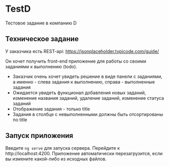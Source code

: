 # TestD

Тестовое задание в компанию D

## Техническое задание

У заказчика есть REST-api: https://jsonplaceholder.typicode.com/guide/

Он хочет получить front-end приложение для работы со своими заданиями к выполнению (todo).
- Заказчик очень хочет увидеть решение в виде панели с заданиями, а именно - слева задания к
выполнению, справа - выполненные задания
- Ожидается увидеть функционал добавления новых заданий, изменение названия заданий,
удаление заданий, изменение статуса заданий
- Отображение задания - только title
- Задания в столбце с невыполненными должны быть отсортированы по title

## Запуск приложения

Введите ```ng serve``` для запуска сервера. Перейдите к http://localhost:4200. Приложение автоматически перезагрузится, если вы измените какой-либо из исходных файлов.
